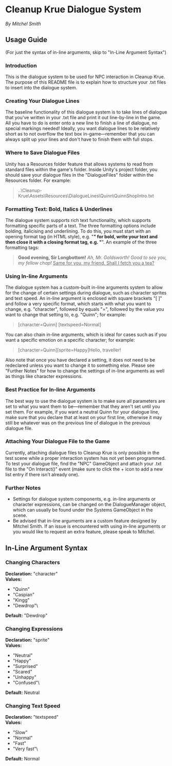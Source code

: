 # Cleanup Krue Dialogue System
*By Mitchel Smith*

## Usage Guide
(For just the syntax of in-line arguments, skip to "In-Line Argument Syntax")

### Introduction
This is the dialogue system to be used for NPC interaction in Cleanup Krue. The purpose of this README file is to explain how to structure your .txt files to insert into the dialogue system.

### Creating Your Dialogue Lines
The baseline functionality of this dialogue system is to take lines of dialogue that you've written in your .txt file and print it out line-by-line in the game. All you have to do is enter onto a new line to finish a line of dialogue, no special markings needed! Ideally, you want dialogue lines to be relatively short as to not overflow the text box in-game—remember that you can always split up your lines and don't have to finish them with full stops. 

### Where to Save Dialogue Files
Unity has a Resources folder feature that allows systems to read from standard files within the game's folder. Inside Unity's project folder, you should save your dialogue files in the "DialogueFiles" folder within the Resources folder. For example:

> ..\Cleanup-Krue\Assets\Resources\DialogueLines\Quinn\QuinnShopIntro.txt

### Formatting Text: Bold, Italics & Underlines
The dialogue system supports rich text functionality, which supports formatting specific parts of a text. The three formatting options include bolding, italicising and underlining. To do this, you must start with an opening format tag (in HTML style), e.g. "<b>" for bold, write your text and then close it with a closing format tag, e.g. "</b>". An example of the three formatting tags:

> <b>Good evening, Sir Longbottom!</b>
> <i>Ah, Mr. Goldsworth! Good to see you, my fellow chap!</i>
> <u>Same for you, my friend. Shall I fetch you a tea?</u>

### Using In-line Arguments
The dialogue system has a custom-built in-line arguments system to allow for the change of certain settings during dialogue, such as character sprites and text speed. An in-line argument is enclosed with square brackets "[ ]" and follow a very specific format, which starts with what you want to change, e.g. "character", followed by equals "=", followed by the value you want to change that setting to, e.g. "Quinn"; for example:

> [character=Quinn]
> [textspeed=Normal]

You can also chain in-line arguments, which is ideal for cases such as if you want a specific emotion on a specific character; for example:

> [character=Quinn][sprite=Happy]Hello, traveller!

Also note that once you have declared a setting, it does not need to be redeclared unless you want to change it to something else. Please see "Further Notes" for how to change the settings of in-line arguments as well as things like character expressions.

### Best Practice for In-line Arguments
The best way to use the dialogue system is to make sure all parameters are set to what you want them to be—remember that they aren't set until you set them. For example, if you want a neutral Quinn for your dialogue line, make sure that you declare that at least on your first line, otherwise it may still be whatever was on the previous line of dialogue in the previous dialogue file.

### Attaching Your Dialogue File to the Game
Currently, attaching dialogue files to Cleanup Krue is only possible in the test scene while a proper interaction system has not yet been programmed. To test your dialogue file, find the "NPC" GameObject and attach your .txt file to the "On Interact()" event (make sure to click the + icon to add a new list entry if there isn't already one).

### Further Notes
- Settings for dialogue system components, e.g. in-line arguments or character expressions, can be changed on the DialogueManager object, which can usually be found under the Systems GameObject in the scene.
- Be advised that in-line arguments are a custom feature designed by Mitchel Smith. If an issue is encountered with using in-line arguments or you would like to request an extra feature, please speak to Mitchel.

## In-Line Argument Syntax
### Changing Characters
**Declaration:** "character"\
**Values:**
- "Quinn"
- "Caspian"
- "Kingg"
- "Dewdrop"\

**Default:** "Dewdrop"

### Changing Expressions
**Declaration:** "sprite"\
**Values:**
- "Neutral"
- "Happy"
- "Surprised"
- "Scared"
- "Unhappy"
- "Confused"\

**Default:** Neutral

### Changing Text Speed
**Declaration:** "textspeed"\
**Values:**
- "Slow"
- "Normal"
- "Fast"
- "Very fast"\

**Default:** Normal